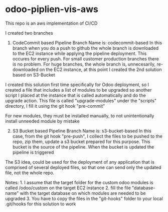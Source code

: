 # odoo-piplien-vis-aws

This repo is an aws implementation of CI/CD

I created two branches
1. CodeCommit based Pipeline
Branch Name is: codecommit-based
In this branch when you do a push to github the whole branch is downloaded to the EC2 instance while applying the pipeline deployment.
This occures for every push.
For small customer production branches there is no problem. For huge branches, the whole branch is, unnecesarily,  re-downloaded on the EC2 instance, at this point I created the 2nd solution based on S3-Bucket 

I created this solution first time specifically for Odoo deployment, so I created a file that includes a list of modules to be upgraded so another script I placed at the instance that is called automatically and do the upgrade action.
This file is called "upgrade-modules" under the "scripts" directory, I fill it using the git hook "pre-commit"

For new modules, they must be installed manually, to not unintentionally install unneeded module by mistake

2. S3 Bucket based Pipeline
Branch Name is: s3-bucket-based
In this case, from the git hook "pre-push", I collect the files to be pushed to the repo, zip them, update a s3 bucket prepared for this purpose. This bucket is the source of the pipeline. When the bucket is updated the pipeline is triggered


The S3 idea, could be used for the deployment of any application that is comprised of several deployed files, so that one can send only the updated file, not the whole repo.

Notes:
    1. I assume that the target folder for the custom odoo modules is called /odoo/custom on the target EC2 instance
    2. fill the file "database-name" with the target database on which modules are needed to be upgraded
    3. You have to copy the files in the "git-hooks" folder to your local .git/hooks for this solution to work
